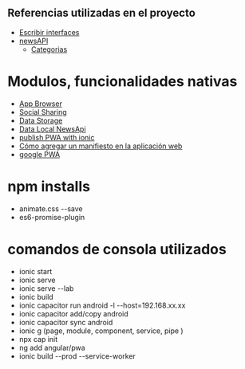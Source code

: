 ## Referencias utilizadas en el proyecto
* [Escribir interfaces](https://app.quicktype.io/)
* [newsAPI](https://newsapi.org/v2/top-headlines?country=us&category=business&apiKey=1a4234eaae844c379c126e872f4be2cc)
  * [Categorias](https://newsapi.org/docs/endpoints/top-headlines)
# Modulos, funcionalidades nativas
* [App Browser](https://ionicframework.com/docs/native/in-app-browser#installation)
* [Social Sharing](https://ionicframework.com/docs/native/social-sharing)
* [Data Storage](https://ionicframework.com/docs/angular/storage)
* [Data Local NewsApi](https://gist.github.com/Klerith/f4893c14f3fd3c6d31b8de667d52691c)
* [publish PWA with ionic](https://ionicframework.com/docs/angular/pwa)
* [Cómo agregar un manifiesto en la aplicación web](https://web.dev/add-manifest/)
* [google PWA](https://web.dev/progressive-web-apps/)


# npm installs
* animate.css --save
* es6-promise-plugin
# comandos de consola utilizados
* ionic start
* ionic serve
* ionic serve --lab
* ionic build
* ionic capacitor run android -l --host=192.168.xx.xx
* ionic capacitor add/copy android
* ionic capacitor sync android
* ionic g (page, module, component, service, pipe )
* npx cap init
* ng add angular/pwa
* ionic build --prod --service-worker
